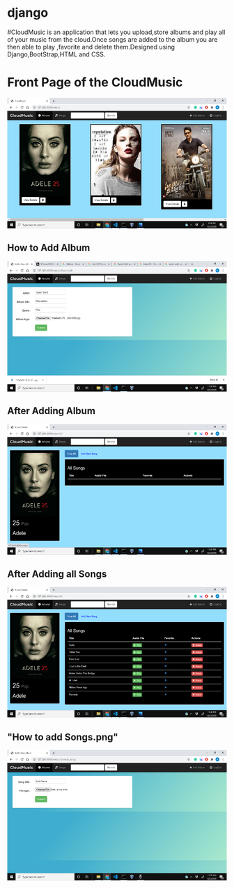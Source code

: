 # django
#CloudMusic is an application that lets you upload,store albums and play all of your music from the cloud.Once songs are added to the album you are then able to play ,favorite and delete them.Designed using Django,BootStrap,HTML and CSS.

<h1>Front Page of the CloudMusic </h1>

<img src="Front Page of the CloudMusic.png" style="width:800px;height:300px;">


<h2>How to Add Album </h2>

<img src="Album-add.png" style="width:800px;height:300px;">

<h2>After Adding Album </h2>


<img src="After Adding Album.png" style="width:800px;height:300px;">



<h2>After Adding all Songs </h2>

<img src="After Adding all Songs.png" style="width:800px;height:300px;">

<h2>"How to add Songs.png"</h2>

<img src="How to add Songs.png" style="width:800px;height:300px;">








